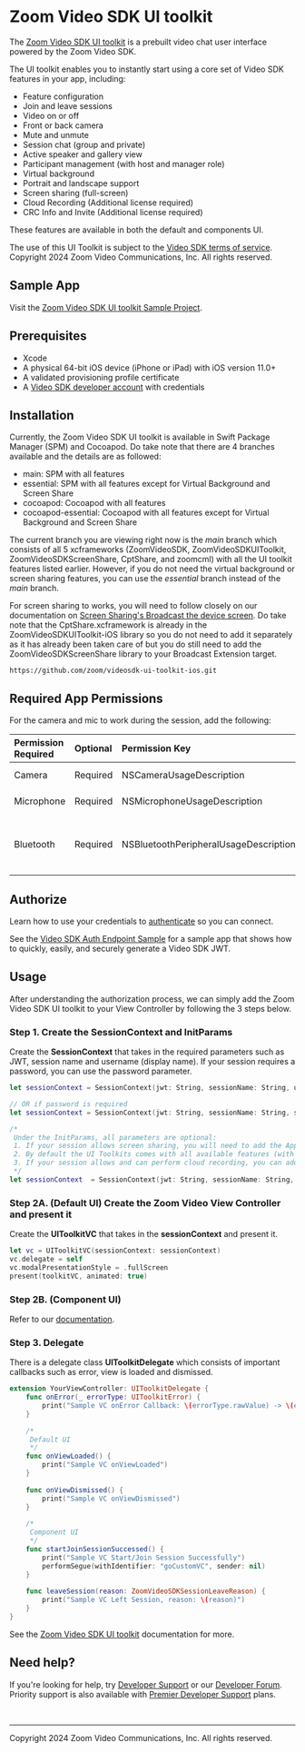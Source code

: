 # Zoom Video SDK UI toolkit

The [Zoom Video SDK UI toolkit](https://developers.zoom.us/docs/video-sdk/ios/ui-toolkit/) is a prebuilt video chat user interface powered by the Zoom Video SDK.

The UI toolkit enables you to instantly start using a core set of Video SDK features in your app, including:
- Feature configuration
- Join and leave sessions
- Video on or off
- Front or back camera
- Mute and unmute
- Session chat (group and private)
- Active speaker and gallery view
- Participant management (with host and manager role)
- Virtual background
- Portrait and landscape support
- Screen sharing (full-screen)
- Cloud Recording (Additional license required)
- CRC Info and Invite (Additional license required)

These features are available in both the default and components UI.

The use of this UI Toolkit is subject to the [Video SDK terms of service](https://www.zoom.com/en/trust/video-sdk-terms/). Copyright 2024 Zoom Video Communications, Inc. All rights reserved.

## Sample App

Visit the [Zoom Video SDK UI toolkit Sample Project](https://github.com/zoom/videosdk-ui-toolkit-ios-sample). 

## Prerequisites

- Xcode
- A physical 64-bit iOS device (iPhone or iPad) with iOS version 11.0+
- A validated provisioning profile certificate
- A [Video SDK developer account](https://developers.zoom.us/docs/video-sdk/developer-accounts/) with credentials

## Installation

Currently, the Zoom Video SDK UI toolkit is available in Swift Package Manager (SPM) and Cocoapod. Do take note that there are 4 branches available and the details are as followed:
- main: SPM with all features
- essential: SPM with all features except for Virtual Background and Screen Share
- cocoapod: Cocoapod with all features
- cocoapod-essential: Cocoapod with all features except for Virtual Background and Screen Share

The current branch you are viewing right now is the *main* branch which consists of all 5 xcframeworks (ZoomVideoSDK, ZoomVideoSDKUIToolkit, ZoomVideoSDKScreenShare, CptShare, and zoomcml) with all the UI toolkit features listed earlier. However, if you do not need the virtual background or screen sharing features, you can use the *essential* branch instead of the *main* branch.

For screen sharing to works, you will need to follow closely on our documentation on [Screen Sharing's Broadcast the device screen](https://developers.zoom.us/docs/video-sdk/ios/share/#broadcast-the-device-screen). Do take note that the CptShare.xcframework is already in the ZoomVideoSDKUIToolkit-iOS library so you do not need to add it separately as it has already been taken care of but you do still need to add the ZoomVideoSDKScreenShare library to your Broadcast Extension target.

```
https://github.com/zoom/videosdk-ui-toolkit-ios.git
```

## Required App Permissions

For the camera and mic to work during the session, add the following:

| Permission Required | Optional | Permission Key | Description |
| :------------------ | :------- | :------------- | :---------- |
| Camera              | Required | NSCameraUsageDescription | Required for Video |
| Microphone          | Required | NSMicrophoneUsageDescription | Required for Audio |
| Bluetooth           | Required | NSBluetoothPeripheralUsageDescription | Required for Bluetooth audio devices |

## Authorize

Learn how to use your credentials to [authenticate](https://developers.zoom.us/docs/video-sdk/auth/#generate-a-video-sdk-jwt) so you can connect.

See the [Video SDK Auth Endpoint Sample](https://github.com/zoom/videosdk-sample-signature-node.js) for a sample app that shows how to quickly, easily, and securely generate a Video SDK JWT.

## Usage

After understanding the authorization process, we can simply add the Zoom Video SDK UI toolkit to your View Controller by following the 3 steps below.

### Step 1. Create the SessionContext and InitParams

Create the **SessionContext** that takes in the required parameters such as JWT, session name and username (display name). If your session requires a password, you can use the password parameter.

```Swift
let sessionContext = SessionContext(jwt: String, sessionName: String, username: String)

// OR if password is required
let sessionContext = SessionContext(jwt: String, sessionName: String, sessionPassword: String?, username: String)

/*
 Under the InitParams, all parameters are optional:
 1. If your session allows screen sharing, you will need to add the App Group ID parameter,
 2. By default the UI Toolkits comes with all available features (with some features require additional license). If you will like to only use some of these features, you will need to add the features you want under the features parameter.
 3. If your session allows and can perform cloud recording, you can add in a customized consent message.
 */
let sessionContext  = SessionContext(jwt: String, sessionName: String, username: String), initParams: InitParams(appGroupId: String?, features: [UIToolkitFeature]?, recordingConsentMessage: String?))
```

### Step 2A. (Default UI) Create the Zoom Video View Controller and present it

Create the **UIToolkitVC** that takes in the **sessionContext** and present it.

```Swift
let vc = UIToolkitVC(sessionContext: sessionContext)
vc.delegate = self
vc.modalPresentationStyle = .fullScreen
present(toolkitVC, animated: true)
```

### Step 2B. (Component UI) 

Refer to our [documentation](https://developers.zoom.us/docs/video-sdk/ios/ui-toolkit/).

### Step 3. Delegate

There is a delegate class **UIToolkitDelegate** which consists of important callbacks such as error, view is loaded and dismissed.

```Swift
extension YourViewController: UIToolkitDelegate {
    func onError(_ errorType: UIToolkitError) {
        print("Sample VC onError Callback: \(errorType.rawValue) -> \(errorType.description)")
    }
    
    /*
     Default UI
     */
    func onViewLoaded() {
        print("Sample VC onViewLoaded")
    }
    
    func onViewDismissed() {
        print("Sample VC onViewDismissed")
    }
    
    /*
     Component UI
     */
    func startJoinSessionSuccessed() {
        print("Sample VC Start/Join Session Successfully")
        performSegue(withIdentifier: "goCustomVC", sender: nil)
    }
    
    func leaveSession(reason: ZoomVideoSDKSessionLeaveReason) {
        print("Sample VC Left Session, reason: \(reason)")
    }
}
```

See the [Zoom Video SDK UI toolkit](https://developers.zoom.us/docs/video-sdk/ios/ui-kit/) documentation for more.

## Need help?

If you're looking for help, try [Developer Support](https://devsupport.zoom.us/hc/en-us) or our [Developer Forum](https://devforum.zoom.us/). Priority support is also available with [Premier Developer Support](https://explore.zoom.us/docs/en-us/developer-support-plans.html) plans.

<br> 

---

Copyright 2024 Zoom Video Communications, Inc. All rights reserved.
